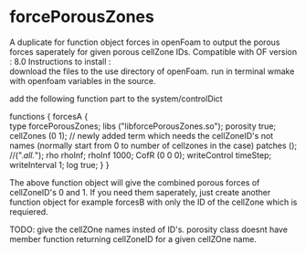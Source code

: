# forcePorousZones
A duplicate for function object forces in openFoam to output the porous forces saperately for given porous cellZone IDs. 
Compatible with OF version : 8.0
Instructions to install :  
download the files to the use directory of openFoam. 
run in terminal wmake with openfoam variables in the source.

add the following function part to the system/controlDict

functions
{
   forcesA
   {	
	 type 		forcePorousZones;
	 libs		("libforcePorousZones.so");
	 porosity 	true;
	 cellZones	(0 1);  // newly added term which needs the cellZoneID's not names (normally start from 0 to number of cellzones in the case) 
	 patches 	(); //(".*all.*");
	 rho 		rhoInf;
	 rhoInf 	1000;
	 CofR 		(0 0 0);
	 writeControl   timeStep;
	 writeInterval  1;
	 log 		true;
   }
}

The above function object will give the combined porous forces of cellZoneID's 0 and 1. 
If you need them saperately, just create another function object for example forcesB with only the ID of the cellZone which is requiered.

TODO: give the cellZOne names insted of ID's. 
porosity class doesnt have member function returning cellZoneID for a given cellZOne name.
